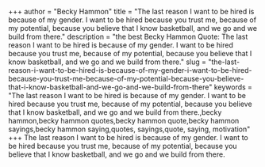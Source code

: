 +++
author = "Becky Hammon"
title = "The last reason I want to be hired is because of my gender. I want to be hired because you trust me, because of my potential, because you believe that I know basketball, and we go and we build from there."
description = "the best Becky Hammon Quote: The last reason I want to be hired is because of my gender. I want to be hired because you trust me, because of my potential, because you believe that I know basketball, and we go and we build from there."
slug = "the-last-reason-i-want-to-be-hired-is-because-of-my-gender-i-want-to-be-hired-because-you-trust-me-because-of-my-potential-because-you-believe-that-i-know-basketball-and-we-go-and-we-build-from-there"
keywords = "The last reason I want to be hired is because of my gender. I want to be hired because you trust me, because of my potential, because you believe that I know basketball, and we go and we build from there.,becky hammon,becky hammon quotes,becky hammon quote,becky hammon sayings,becky hammon saying,quotes, sayings,quote, saying, motivation"
+++
The last reason I want to be hired is because of my gender. I want to be hired because you trust me, because of my potential, because you believe that I know basketball, and we go and we build from there.
